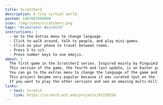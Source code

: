 ```yaml
---
title: ScratcherZ
description: A tiny virtual world.
posted: 1467687600000
icon: /img/icons/scratcherz.png
tags: "#simulator #scratch"
instructions: |
  - Go to the Extras menu to change language.
  - Click to walk around, talk to people, and play mini-games.
  - Click on your phone to travel between rooms.
  - Press S to sit.
  - Press number keys to use emojis.
about: |
  The first game in the ScratcherZ series. Inspired mainly by Pinguim10's game [Vidas](https://scratch.mit.edu/projects/167908369/) on Scratch, I created a virtual world game based on Club Penguin. Before release it was supposed to be called Catest, and the characters would be cats, but then I changed my mind and made a simple character with few frames to be easy to create customization.
  This version of the game, the fourth and last update, is an Easter party. You had to find the hidden eggs in the rooms to earn creds as a reward.
  You can go to the extras menu to change the language of the game and see some old websites that I made for it.
  This project became very popular because it was curated (put on the front page of Scratch, the site where the game was shared), but many players had problems because of the half-assed implementation of the language choice.
  If you want to play the other versions and see an amazing multi-million dollar carnival parade, they are available in the [ScratcherZ studio](https://scratch.mit.edu/studios/1840308/).
links:
  - text: Scratch
    link: https://scratch.mit.edu/projects/97220256
---
```


<scratch url="https://scratch.mit.edu/projects/97220256"></scratch>
